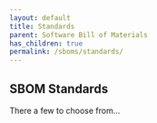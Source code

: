 ```yaml
---
layout: default
title: Standards
parent: Software Bill of Materials
has_children: true
permalink: /sboms/standards/
---
```


## SBOM Standards

There a few to choose from...
